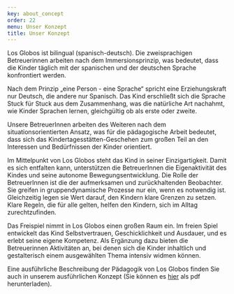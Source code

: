 ```yaml
---
key: about_concept
order: 22
menu: Unser Konzept
title: Unser Konzept
---
```

Los Globos ist bilingual (spanisch-deutsch). Die zweisprachigen Betreuerinnen arbeiten nach dem Immersionsprinzip, was bedeutet, dass die Kinder täglich mit der spanischen und der deutschen Sprache konfrontiert werden. 

Nach dem Prinzip „eine Person - eine Sprache“ spricht eine Erziehungskraft nur Deutsch, die andere nur Spanisch. Das Kind erschließt sich die Sprache Stuck für Stuck aus dem Zusammenhang, was die natürliche Art nachahmt, wie Kinder Sprachen lernen, gleichgültig ob als erste oder zweite.

Unsere BetreuerInnen arbeiten des Weiteren nach dem situationsorientierten Ansatz, was für die pädagogische Arbeit bedeutet, dass sich das Kindertagesstätten-Geschehen zum großen Teil an den Interessen und Bedürfnissen der Kinder orientiert.
 
Im Mittelpunkt von Los Globos steht das Kind in seiner Einzigartigkeit. Damit es sich entfalten kann, unterstützen die BetreuerInnen die Eigenaktivität des Kindes und seine autonome Bewegungsentwicklung. Die Rolle der BetreuerInnen ist die der aufmerksamen und zurückhaltenden Beobachter. Sie greifen in gruppendynamische Prozesse nur ein, wenn es notwendig ist. Gleichzeitig legen sie Wert darauf, den Kindern klare Grenzen zu setzen. Klare Regeln, die für alle gelten, helfen den Kindern, sich im Alltag zurechtzufinden.

Das Freispiel nimmt in Los Globos einen großen Raum ein. Im freien Spiel entwickelt das Kind Selbstvertrauen, Geschicklichkeit und Ausdauer, und es erlebt seine eigene Kompetenz. 
Als Ergänzung dazu bieten die Betreuerinnen Aktivitäten an, bei denen sich die Kinder inhaltlich und gestalterisch einem ausgewählten Thema intensiv widmen können.

Eine ausführliche Beschreibung der Pädagogik von Los Globos finden Sie auch in unserem ausführlichen Konzept (Sie können es [hier](http://losglobos.de/LosGlobosKonzept.pdf) als pdf herunterladen).